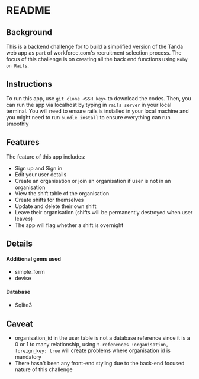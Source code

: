 # README

## Background
This is a backend challenge for to build a simplified version of the Tanda web app as part of workforce.com's recruitment selection process. The focus of this challenge is on creating all the back end functions using `Ruby on Rails`.

## Instructions
To run this app, use `git clone <SSH key>` to download the codes. Then, you can run the app via localhost by typing in `rails server` in your local terminal.
You will need to ensure rails is installed in your local machine and you might need to run `bundle install` to ensure everything can run smoothly

## Features
The feature of this app includes:
- Sign up and Sign in
- Edit your user details
- Create an organisation or join an organisation if user is not in an organisation
- View the shift table of the organisation
- Create shifts for themselves
- Update and delete their own shift
- Leave their organisation (shifts will be permanently destroyed when user leaves)
- The app will flag whether a shift is overnight

## Details
#### Additional gems used
- simple_form
- devise
#### Database
- Sqlite3

## Caveat
- organisation_id in the user table is not a database reference since it is a 0 or 1 to many relationship, using `t.references :organisation, foreign_key: true` will create problems where organisation id is mandatory
- There hasn't been any front-end styling due to the back-end focused nature of this challenge

